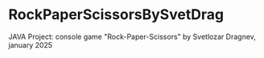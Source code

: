 # RockPaperScissorsBySvetDrag
 JAVA Project: console game "Rock-Paper-Scissors" by Svetlozar Dragnev, january 2025
